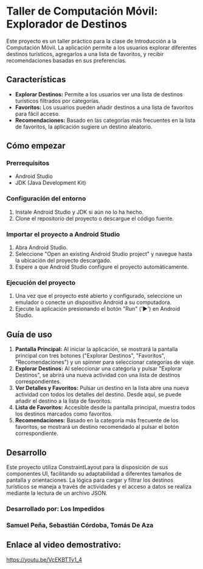 # Taller de Computación Móvil: Explorador de Destinos

Este proyecto es un taller práctico para la clase de Introducción a la Computación Móvil. La aplicación permite a los usuarios explorar diferentes destinos turísticos, agregarlos a una lista de favoritos, y recibir recomendaciones basadas en sus preferencias.

## Características

- **Explorar Destinos:** Permite a los usuarios ver una lista de destinos turísticos filtrados por categorías.
- **Favoritos:** Los usuarios pueden añadir destinos a una lista de favoritos para fácil acceso.
- **Recomendaciones:** Basado en las categorías más frecuentes en la lista de favoritos, la aplicación sugiere un destino aleatorio.

## Cómo empezar

### Prerrequisitos

- Android Studio
- JDK (Java Development Kit)

### Configuración del entorno

1. Instale Android Studio y JDK si aún no lo ha hecho.
2. Clone el repositorio del proyecto o descargue el código fuente.


### Importar el proyecto a Android Studio

1. Abra Android Studio.
2. Seleccione "Open an existing Android Studio project" y navegue hasta la ubicación del proyecto descargado.
3. Espere a que Android Studio configure el proyecto automáticamente.

### Ejecución del proyecto

1. Una vez que el proyecto esté abierto y configurado, seleccione un emulador o conecte un dispositivo Android a su computadora.
2. Ejecute la aplicación presionando el botón "Run" ('▶') en Android Studio.

## Guía de uso

1. **Pantalla Principal:** Al iniciar la aplicación, se mostrará la pantalla principal con tres botones ("Explorar Destinos", "Favoritos", "Recomendaciones") y un spinner para seleccionar categorías de viaje.
2. **Explorar Destinos:** Al seleccionar una categoría y pulsar "Explorar Destinos", se abrirá una nueva actividad con una lista de destinos correspondientes.
3. **Ver Detalles y Favoritos:** Pulsar un destino en la lista abre una nueva actividad con todos los detalles del destino. Desde aquí, se puede añadir el destino a la lista de favoritos.
4. **Lista de Favoritos:** Accesible desde la pantalla principal, muestra todos los destinos marcados como favoritos.
5. **Recomendaciones:** Basado en la categoría más frecuente de los favoritos, se mostrará un destino recomendado al pulsar el botón correspondiente.

## Desarrollo

Este proyecto utiliza ConstraintLayout para la disposición de sus componentes UI, facilitando su adaptabilidad a diferentes tamaños de pantalla y orientaciones. La lógica para cargar y filtrar los destinos turísticos se maneja a través de actividades y el acceso a datos se realiza mediante la lectura de un archivo JSON.

### Desarrollado por: Los Impedidos

### Samuel Peña, Sebastián Córdoba, Tomás De Aza

## Enlace al video demostrativo:

https://youtu.be/VcEKBTTy1_4 

